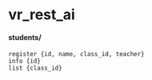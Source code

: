 # vr_rest_ai

#### students/
    register {id, name, class_id, teacher}
    info {id}
    list {class_id}
